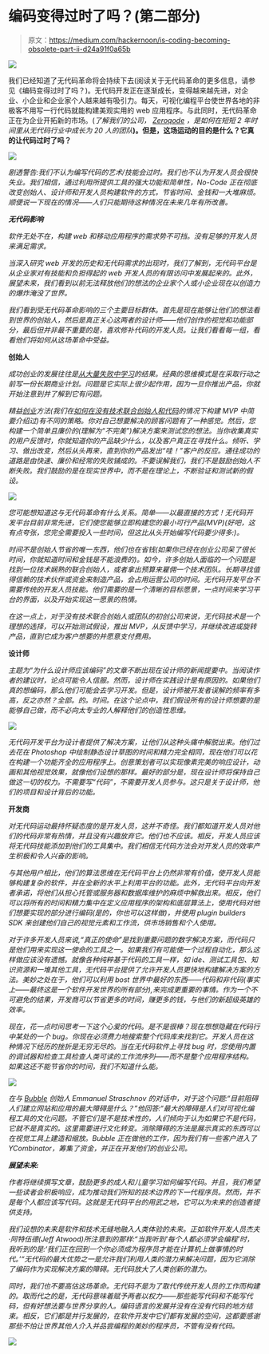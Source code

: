 # 编码变得过时了吗？(第二部分)

> 原文：<https://medium.com/hackernoon/is-coding-becoming-obsolete-part-ii-d24a91f0a65b>

![](img/ca48fb374eb97aab3734b056eee630c4.png)

我们已经知道了无代码革命将会持续下去(阅读关于无代码革命的更多信息，请参见《编码变得过时了吗？)。无代码开发正在逐渐成长，变得越来越先进，对企业、小企业和企业家个人越来越有吸引力。每天，可视化编程平台使世界各地的非极客不用写一行代码就能构建美观实用的 web 应用程序。与此同时，无代码革命正在为企业开拓新的市场。(*了解我们的公司，* [*Zeroqode*](https://zeroqode.com/?utm_source=BlogPost&utm_medium=Blog&utm_campaign=IsCodingObsolete&utm_content=Part2) *，是如何在短短 2 年时间里从无代码行业中成长为 20 人的团队*[](https://blog.zeroqode.com/how-we-bootstrapped-our-no-code-web-development-startup-to-a-team-of-20-in-2-years-2f9245117d0e?utm_source=BlogPost&utm_medium=Blog&utm_campaign=IsCodingObsolete&utm_content=Part2)**)。但是，这场运动的目的是什么？它真的让代码过时了吗？**

*![](img/5e1ce14f168727a54e1ce0903c584053.png)*

*剧透警告:我们不认为编写代码的艺术/技能会过时。我们也不认为开发人员会很快失业。我们相信，通过利用所提供工具的强大功能和简单性，No-Code 正在彻底改变创始人、设计师和开发人员构建软件的方式，节省时间、金钱和一大堆麻烦。顺便说一下现在的情况——人们只能期待这种情况在未来几年有所改善。*

***无代码影响***

*软件无处不在，构建 web 和移动应用程序的需求势不可挡。没有足够的开发人员来满足需求。*

*当深入研究 web 开发的历史和无代码需求的出现时，我们了解到，无代码平台是从企业家对有技能和负担得起的 web 开发人员的有限访问中发展起来的。此外，展望未来，我们看到以前无法释放他们的想法的企业家个人或小企业现在以创造力的爆炸淹没了世界。*

*我们看到受无代码革命影响的三个主要目标群体。首先是现在能够让他们的想法看到世界的创始人，然后是真正关心这两者的设计师——他们创作的视觉和功能部分，最后但并非最不重要的是，喜欢修补代码的开发人员。让我们看看每一组，看看他们将如何从这场革命中受益。*

****创始人****

*成功创业的发展往往是[从大量失败中学习](https://hackernoon.com/tagged/learning)的结果。经典的思维模式是在采取行动之前写一份长期商业计划。问题是它实际上很少起作用，因为一旦你推出产品，你就开始注意到并了解到它有问题。*

*精益[创业](https://hackernoon.com/tagged/startup)方法(我们在[如何在没有技术联合创始人和代码](https://blog.zeroqode.com/how-to-build-your-mvp-without-a-technical-co-founder-and-without-code-cba2ccc206b?utm_source=BlogPost&utm_medium=Blog&utm_campaign=IsCodingObsolete&utm_content=Part2)的情况下构建 MVP 中简要介绍过)有不同的策略。你对自己想要解决的顾客问题有了一种感觉。然后，您构建一个简单且廉价的(理解为“不完美”)解决方案来测试您的想法。当你收集真实的用户反馈时，你就知道你的产品缺少什么，以及客户真正在寻找什么。倾听、学习、做出改变，然后从头再来，直到你的产品发出“哇！”客户的反应。通往成功的道路是由快速、廉价和经常的失败铺成的。不要误解我们，我们不是鼓励创始人不断失败。我们鼓励的是在现实世界中，而不是在理论上，不断验证和测试新的假设。*

*![](img/876420d838f6101429f9e96eab30c88f.png)*

*您可能想知道这与无代码革命有什么关系。简单——以最直接的方式！无代码开发平台目前非常先进，它们使您能够立即构建您的最小可行产品(MVP)(好吧，这有点夸张，您完全需要投入一些时间，但这比从头开始编写代码要少得多:)。*

*时间不是创始人节省的唯一东西，他们也在省钱(如果你已经在创业公司呆了很长时间，你就知道时间和金钱是不能浪费的)。如今，许多创始人面临的一个问题是找到一位技术娴熟的联合创始人，或者拿出预算来雇佣一个技术团队。长期寻找值得信赖的技术伙伴或资金来制造产品，会占用运营公司的时间。无代码开发平台不需要传统的开发人员技能。他们需要的是一个清晰的目标愿景，一点时间来学习平台的界面，以及开始实现这一愿景的热情。*

*在这一点上，对于没有技术联合创始人或团队的初创公司来说，无代码技术是一个理想的选择，可以开始测试假设，推出 MVP，从反馈中学习，并继续改进或旋转产品，直到它成为客户想要的并愿意支付费用。*

****设计师****

*主题为“为什么设计师应该编码”的文章不断出现在设计师的新闻提要中。当阅读作者的建议时，论点可能令人信服。然而，设计师在实践设计是有原因的。如果他们真的想编码，那么他们可能会去学习开发。但是，设计师被开发者误解的频率有多高，反之亦然？全部。的。时间。在这个论点中，我们假设所有的设计师想要的是能够自己做，而不必向太专业的人解释他们的创造性思维。*

*![](img/c770a60307dbe4102c0f96787e55ad8a.png)*

*无代码开发平台为设计者提供了解决方案，让他们从这种头痛中解脱出来。他们过去花在 Photoshop 中绘制静态设计草图的时间和精力完全相同，现在他们可以花在构建一个功能齐全的应用程序上。创意策划者可以实现像素完美的响应设计，动画和其他视觉效果，就像他们设想的那样。最好的部分是，现在设计师将保持自己做这一切的权力。不需要写“代码”，不需要开发人员参与。这只是关于设计师，他们的项目和设计背后的功能。*

****开发商****

*对无代码运动最持怀疑态度的是开发人员，这并不奇怪。我们都知道开发人员对他们的代码非常有热情，并且没有兴趣放弃它。他们也不应该。相反，开发人员应该将无代码技能添加到他们的工具集中。我们相信无代码方法会对开发人员的效率产生积极和令人兴奋的影响。*

*与其他用户相比，他们的算法思维在无代码平台上仍然非常有价值，使开发人员能够构建复杂的软件，并在全新的水平上利用平台的功能。此外，无代码平台向开发者承诺，将他们从担心托管或服务器和数据库维护的麻烦中解救出来。相反，他们可以将所有的时间和精力集中在定义应用程序的架构和底层算法上，使用代码对他们想要实现的部分进行编码(是的，你也可以这样做)，并使用 plugin builders SDK 来创建他们自己的视觉元素和工作流，供市场销售和个人使用。*

*对于许多开发人员来说,“真正的使命”是找到重要问题的数字解决方案，而代码只是他们用来实现这一使命的工具之一。如果我们有可能使一个过程自动化，那么这样做应该没有遗憾。就像各种纯粹基于代码的工具一样，如 ide、测试工具包、知识资源和一堆其他工具，无代码平台提供了允许开发人员更快地构建解决方案的方法。美妙之处在于，他们可以利用 bost 世界中最好的东西——代码和非代码(事实上——最终这是一个软件开发世界的所有部分),来完成更重要的事情。作为一个不可避免的结果，开发商可以节省更多的时间，赚更多的钱，与他们的新超级英雄的效率。*

*现在，花一点时间思考一下这个心爱的代码。是不是很棒？现在想想隐藏在代码行中某处的一个 bug。你现在必须费力地搜索整个代码库来找到它。开发人员在这种情况下经历的挫折是无穷无尽的。当在无代码软件上寻找 bug 时，您使用内置的调试器和检查工具检查人类可读的工作流序列——而不是整个应用程序结构。如果这还不能节省你的时间，我们不知道什么能。*

*![](img/7408e0c761f4468896566d36a260bd60.png)*

*在与 [Bubble](https://bubble.is/?ref=9BJPDWAH) 创始人 Emmanuel Straschnov 的对话中，对于这个问题:“*目前阻碍人们建立网站和应用*的最大障碍是什么？”他回答:“*最大的障碍是人们对可视化编程工具的文化问题。不管它们是不是技术性的，人们倾向于认为如果它不是代码，它就不是真实的。这里需要进行文化转变。消除障碍的方法是展示真实的东西可以在视觉工具上建造和缩放。Bubble 正在做他的工作，因为我们有一些客户进入了 YCombinator，筹集了资金，并正在开发他们的创业公司。**

***展望未来:***

*作者将继续撰写文章，鼓励更多的成人和儿童学习如何编写代码。并且，我们希望一些读者会积极响应，成为推动我们所知的技术边界的下一代程序员。然而，并不是每个人都应该写代码。这就是无代码平台的用武之地，它可以为未来的创造者提供支持。*

*我们设想的未来是软件和技术无缝地融入人类体验的未来。正如软件开发人员杰夫·阿特伍德(Jeff Atwood)所注意到的那样:“当我听到‘每个人都必须学会编程’时，我听到的是:‘我们正在回到一个你必须成为程序员才能在计算机上做事情的时代。’“无代码的最大优势之一是允许我们利用人类的潜力来解决问题，因为它消除了编码作为实现解决方案的障碍。无代码放大了人类创新的潜力。*

*同时，我们也不要高估这场革命。无代码不是为了取代传统开发人员的工作而构建的。取而代之的是，无代码意味着赋予两者以权力——那些能写代码和不能写代码，但有好想法要与世界分享的人。编码语言的发展并没有在没有代码的地方结束。相反，它们都是并行发展的，在软件开发中它们都有发展的空间，这都要感谢那些不怕让世界其他人介入并品尝编程的美妙的程序员，不管有没有代码。*

*![](img/67de9c7f22b6a93ec59952186ed2ed0b.png)*